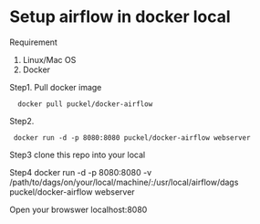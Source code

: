 # Setup airflow in docker local 

Requirement

1. Linux/Mac OS
2. Docker


Step1. Pull docker image

      docker pull puckel/docker-airflow

Step2.
     
     docker run -d -p 8080:8080 puckel/docker-airflow webserver

Step3
     clone this repo into your local
     
Step4
     docker run -d -p 8080:8080 -v /path/to/dags/on/your/local/machine/:/usr/local/airflow/dags  puckel/docker-airflow webserver
     
     
Open your browswer localhost:8080
     
